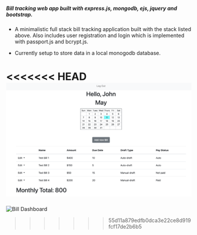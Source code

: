 ##### Bill tracking web app built with express.js, mongodb, ejs, jquery and bootstrap.

- A minimalistic full stack bill tracking application built with the stack listed above. Also includes user registration and login which is implemented with passport.js and bcrypt.js.

- Currently setup to store data in a local monogodb database.

<<<<<<< HEAD
![Bill Dashboard](ExampleImages/bill_dashboard.png)
=======
![Bill Dashboard](images/bill_dashboard.png)
>>>>>>> 55d11a879edfb0dca3e22ce8d919fcf17de2b6b5

